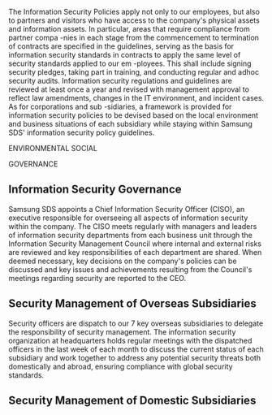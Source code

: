 The Information Security Policies apply not only to our employees, but also to partners and visitors who have access to the company's physical assets and information assets. In particular, areas that require compliance from partner compa -nies in each stage from the commencement to termination of contracts are specified in the guidelines, serving as the basis for information security standards in contracts to apply the same level of security standards applied to our em -ployees. This shall include signing security pledges, taking part in training, and conducting regular and adhoc security audits. Information security regulations and guidelines are reviewed at least once a year and revised with management approval to reflect law amendments, changes in the IT environment, and incident cases. As for corporations and sub -sidiaries, a framework is provided for information security policies to be devised based on the local environment and business situations of each subsidiary while staying within Samsung SDS' information security policy guidelines.

ENVIRONMENTAL SOCIAL

GOVERNANCE

## **Information Security Governance**

Samsung SDS appoints a Chief Information Security Officer (CISO), an executive responsible for overseeing all aspects of information security within the company. The CISO meets regularly with managers and leaders of information security departments from each business unit through the Information Security Management Council where internal and external risks are reviewed and key responsibilities of each department are shared. When deemed necessary, key decisions on the company's policies can be discussed and key issues and achievements resulting from the Council's meetings regarding security are reported to the CEO.

## **Security Management of Overseas Subsidiaries**

Security officers are dispatch to our 7 key overseas subsidiaries to delegate the responsibility of security management. The information security organization at headquarters holds regular meetings with the dispatched officers in the last week of each month to discuss the current status of each subsidiary and work together to address any potential security threats both domestically and abroad, ensuring compliance with global security standards.

## **Security Management of Domestic Subsidiaries**